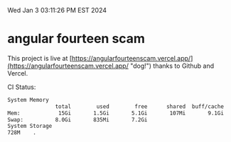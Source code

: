 Wed Jan  3 03:11:26 PM EST 2024

# angular fourteen scam


This project is live at [https://angularfourteenscam.vercel.app/](https://angularfourteenscam.vercel.app/ "dog!") thanks to Github and Vercel.

CI Status: 

```bash
System Memory
               total        used        free      shared  buff/cache   available
Mem:            15Gi       1.5Gi       5.1Gi       107Mi       9.1Gi        13Gi
Swap:          8.0Gi       835Mi       7.2Gi
System Storage
728M	.
```
